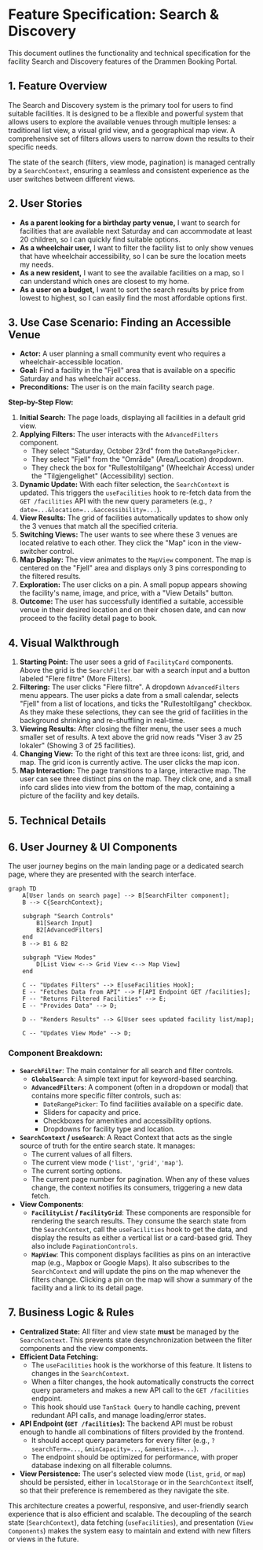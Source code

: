 # Feature Specification: Search & Discovery

This document outlines the functionality and technical specification for the facility Search and Discovery features of the Drammen Booking Portal.

## 1. Feature Overview

The Search and Discovery system is the primary tool for users to find suitable facilities. It is designed to be a flexible and powerful system that allows users to explore the available venues through multiple lenses: a traditional list view, a visual grid view, and a geographical map view. A comprehensive set of filters allows users to narrow down the results to their specific needs.

The state of the search (filters, view mode, pagination) is managed centrally by a `SearchContext`, ensuring a seamless and consistent experience as the user switches between different views.

## 2. User Stories

- **As a parent looking for a birthday party venue,** I want to search for facilities that are available next Saturday and can accommodate at least 20 children, so I can quickly find suitable options.
- **As a wheelchair user,** I want to filter the facility list to only show venues that have wheelchair accessibility, so I can be sure the location meets my needs.
- **As a new resident,** I want to see the available facilities on a map, so I can understand which ones are closest to my home.
- **As a user on a budget,** I want to sort the search results by price from lowest to highest, so I can easily find the most affordable options first.

## 3. Use Case Scenario: Finding an Accessible Venue

- **Actor:** A user planning a small community event who requires a wheelchair-accessible location.
- **Goal:** Find a facility in the "Fjell" area that is available on a specific Saturday and has wheelchair access.
- **Preconditions:** The user is on the main facility search page.

**Step-by-Step Flow:**
1.  **Initial Search:** The page loads, displaying all facilities in a default grid view.
2.  **Applying Filters:** The user interacts with the `AdvancedFilters` component.
    *   They select "Saturday, October 23rd" from the `DateRangePicker`.
    *   They select "Fjell" from the "Område" (Area/Location) dropdown.
    *   They check the box for "Rullestoltilgang" (Wheelchair Access) under the "Tilgjengelighet" (Accessibility) section.
3.  **Dynamic Update:** With each filter selection, the `SearchContext` is updated. This triggers the `useFacilities` hook to re-fetch data from the `GET /facilities` API with the new query parameters (e.g., `?date=...&location=...&accessibility=...`).
4.  **View Results:** The grid of facilities automatically updates to show only the 3 venues that match all the specified criteria.
5.  **Switching Views:** The user wants to see where these 3 venues are located relative to each other. They click the "Map" icon in the view-switcher control.
6.  **Map Display:** The view animates to the `MapView` component. The map is centered on the "Fjell" area and displays only 3 pins corresponding to the filtered results.
7.  **Exploration:** The user clicks on a pin. A small popup appears showing the facility's name, image, and price, with a "View Details" button.
8.  **Outcome:** The user has successfully identified a suitable, accessible venue in their desired location and on their chosen date, and can now proceed to the facility detail page to book.

## 4. Visual Walkthrough

1.  **Starting Point:** The user sees a grid of `FacilityCard` components. Above the grid is the `SearchFilter` bar with a search input and a button labeled "Flere filtre" (More Filters).
2.  **Filtering:** The user clicks "Flere filtre". A dropdown `AdvancedFilters` menu appears. The user picks a date from a small calendar, selects "Fjell" from a list of locations, and ticks the "Rullestoltilgang" checkbox. As they make these selections, they can see the grid of facilities in the background shrinking and re-shuffling in real-time.
3.  **Viewing Results:** After closing the filter menu, the user sees a much smaller set of results. A text above the grid now reads "Viser 3 av 25 lokaler" (Showing 3 of 25 facilities).
4.  **Changing View:** To the right of this text are three icons: list, grid, and map. The grid icon is currently active. The user clicks the map icon.
5.  **Map Interaction:** The page transitions to a large, interactive map. The user can see three distinct pins on the map. They click one, and a small info card slides into view from the bottom of the map, containing a picture of the facility and key details.

## 5. Technical Details

## 6. User Journey & UI Components

The user journey begins on the main landing page or a dedicated search page, where they are presented with the search interface.

```mermaid
graph TD
    A[User lands on search page] --> B[SearchFilter component];
    B --> C{SearchContext};
    
    subgraph "Search Controls"
        B1[Search Input]
        B2[AdvancedFilters]
    end
    B --> B1 & B2

    subgraph "View Modes"
        D[List View <--> Grid View <--> Map View]
    end
    
    C -- "Updates Filters" --> E[useFacilities Hook];
    E -- "Fetches Data from API" --> F[API Endpoint GET /facilities];
    F -- "Returns Filtered Facilities" --> E;
    E -- "Provides Data" --> D;

    D -- "Renders Results" --> G[User sees updated facility list/map];
    
    C -- "Updates View Mode" --> D;
```

### Component Breakdown:

-   **`SearchFilter`**: The main container for all search and filter controls.
    -   **`GlobalSearch`**: A simple text input for keyword-based searching.
    -   **`AdvancedFilters`**: A component (often in a dropdown or modal) that contains more specific filter controls, such as:
        -   `DateRangePicker`: To find facilities available on a specific date.
        -   Sliders for capacity and price.
        -   Checkboxes for amenities and accessibility options.
        -   Dropdowns for facility type and location.
-   **`SearchContext` / `useSearch`**: A React Context that acts as the single source of truth for the entire search state. It manages:
    -   The current values of all filters.
    -   The current view mode (`'list'`, `'grid'`, `'map'`).
    -   The current sorting options.
    -   The current page number for pagination.
    When any of these values change, the context notifies its consumers, triggering a new data fetch.
-   **View Components**:
    -   **`FacilityList` / `FacilityGrid`**: These components are responsible for rendering the search results. They consume the search state from the `SearchContext`, call the `useFacilities` hook to get the data, and display the results as either a vertical list or a card-based grid. They also include `PaginationControls`.
    -   **`MapView`**: This component displays facilities as pins on an interactive map (e.g., Mapbox or Google Maps). It also subscribes to the `SearchContext` and will update the pins on the map whenever the filters change. Clicking a pin on the map will show a summary of the facility and a link to its detail page.

## 7. Business Logic & Rules

-   **Centralized State:** All filter and view state **must** be managed by the `SearchContext`. This prevents state desynchronization between the filter components and the view components.
-   **Efficient Data Fetching:**
    -   The `useFacilities` hook is the workhorse of this feature. It listens to changes in the `SearchContext`.
    -   When a filter changes, the hook automatically constructs the correct query parameters and makes a new API call to the `GET /facilities` endpoint.
    -   This hook should use `TanStack Query` to handle caching, prevent redundant API calls, and manage loading/error states.
-   **API Endpoint (`GET /facilities`):** The backend API must be robust enough to handle all combinations of filters provided by the frontend.
    -   It should accept query parameters for every filter (e.g., `?searchTerm=...`, `&minCapacity=...`, `&amenities=...`).
    -   The endpoint should be optimized for performance, with proper database indexing on all filterable columns.
-   **View Persistence:** The user's selected view mode (`list`, `grid`, or `map`) should be persisted, either in `localStorage` or in the `SearchContext` itself, so that their preference is remembered as they navigate the site.

This architecture creates a powerful, responsive, and user-friendly search experience that is also efficient and scalable. The decoupling of the search state (`SearchContext`), data fetching (`useFacilities`), and presentation (`View Components`) makes the system easy to maintain and extend with new filters or views in the future. 